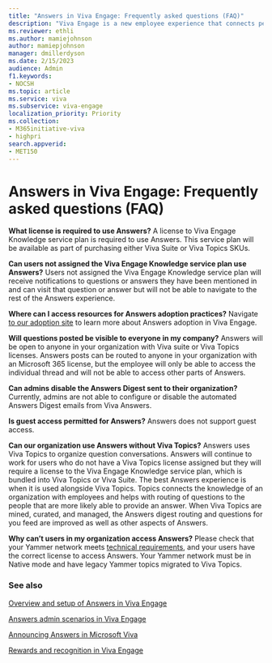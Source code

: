 ```yaml
---
title: "Answers in Viva Engage: Frequently asked questions (FAQ)"
description: "Viva Engage is a new employee experience that connects people across the company—wherever and whenever they work—so that everyone is included and engaged."
ms.reviewer: ethli
ms.author: mamiejohnson
author: mamiepjohnson
manager: dmillerdyson
ms.date: 2/15/2023
audience: Admin
f1.keywords:
- NOCSH
ms.topic: article
ms.service: viva
ms.subservice: viva-engage
localization_priority: Priority
ms.collection:  
- M365initiative-viva
- highpri
search.appverid:
- MET150
---
```


# Answers in Viva Engage: Frequently asked questions (FAQ)

**What license is required to use Answers?**
A license to Viva Engage Knowledge service plan is required to use Answers. This service plan will be available as part of purchasing either Viva Suite or Viva Topics SKUs.

**Can users not assigned the Viva Engage Knowledge service plan use Answers?**
Users not assigned the Viva Engage Knowledge service plan will receive notifications to questions or answers they have been mentioned in and can visit that question or answer but will not be able to navigate to the rest of the Answers experience.

**Where can I access resources for Answers adoption practices?**
Navigate [to our adoption site](https://adoption.microsoft.com/viva/engage/) to learn more about Answers adoption in Viva Engage.

**Will questions posted be visible to everyone in my company?**
Answers will be open to anyone in your organization with Viva suite or Viva Topics licenses. Answers posts can be routed to anyone in your organization with an Microsoft 365 license, but the employee will only be able to access the individual thread and will not be able to access other parts of Answers.

**Can admins disable the Answers Digest sent to their organization?**
Currently, admins are not able to configure or disable the automated Answers Digest emails from Viva Answers.

**Is guest access permitted for Answers?**
Answers does not support guest access.

**Can our organization use Answers without Viva Topics?**
Answers uses Viva Topics to organize question conversations. Answers will continue to work for users who do not have a Viva Topics license assigned but they will require a license to the Viva Engage Knowledge service plan, which is bundled into Viva Topics or Viva Suite. The best Answers experience is when it is used alongside Viva Topics. Topics connects the knowledge of an organization with employees and helps with routing of questions to the people that are more likely able to provide an answer. When Viva Topics are mined, curated, and managed, the Answers digest routing and questions for you feed are improved as well as other aspects of Answers.

**Why can’t users in my organization access Answers?**
Please check that your Yammer network meets [technical requirements](/viva/engage/eac-answers-overview-setup.md), and your users have the correct license to access Answers. Your Yammer network must be in Native mode and have legacy Yammer topics migrated to Viva Topics.

### See also

[Overview and setup of Answers in Viva Engage](/Viva/engage/eac-answers-overview-setup.md)

[Answers admin scenarios in Viva Engage](/Viva/engage/eac-answers-admin-scenarios.md)

[Announcing Answers in Microsoft Viva](https://techcommunity.microsoft.com/t5/microsoft-viva-blog/announcing-answers-in-microsoft-viva/ba-p/3634288)

[Rewards and recognition in Viva Engage](/Viva/engage/badges.md)